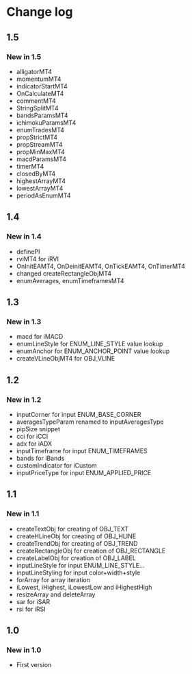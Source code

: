 # Change log

## 1.5

### New in 1.5

* alligatorMT4
* momentumMT4
* indicatorStartMT4
* OnCalculateMT4
* commentMT4
* StringSplitMT4
* bandsParamsMT4
* ichimokuParamsMT4
* enumTradesMT4
* propStrictMT4
* propStreamMT4
* propMinMaxMT4
* macdParamsMT4
* timerMT4
* closedByMT4
* highestArrayMT4
* lowestArrayMT4
* periodAsEnumMT4

## 1.4

### New in 1.4

* definePI
* rviMT4 for iRVI
* OnInitEAMT4, OnDeinitEAMT4, OnTickEAMT4, OnTimerMT4
* changed createRectangleObjMT4
* enumAverages, enumTimeframesMT4

## 1.3

### New in 1.3

* macd for iMACD
* enumLineStyle for ENUM_LINE_STYLE value lookup
* enumAnchor for ENUM_ANCHOR_POINT value lookup
* createVLineObjMT4 for OBJ_VLINE

## 1.2

### New in 1.2

* inputCorner for input ENUM_BASE_CORNER
* averagesTypeParam renamed to inputAveragesType
* pipSize snippet
* cci for iCCI
* adx for iADX
* inputTimeframe for input ENUM_TIMEFRAMES
* bands for iBands
* customIndicator for iCustom
* inputPriceType for input ENUM_APPLIED_PRICE

## 1.1

### New in 1.1

* createTextObj for creating of OBJ_TEXT
* createHLineObj for creating of OBJ_HLINE
* createTrendObj for creating of OBJ_TREND
* createRectangleObj for creation of OBJ_RECTANGLE
* createLabelObj for creation of OBJ_LABEL
* inputLineStyle for input ENUM_LINE_STYLE...
* inputLineStyling for input color+width+style
* forArray for array iteration
* iLowest, iHighest, iLowestLow and iHighestHigh
* resizeArray and deleteArray
* sar for iSAR
* rsi for iRSI

## 1.0

### New in 1.0

* First version